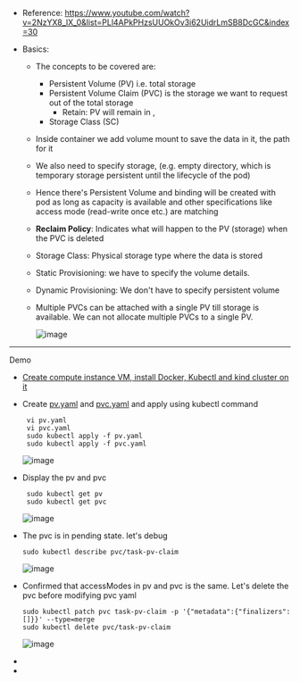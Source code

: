 - Reference: https://www.youtube.com/watch?v=2NzYX8_lX_0&list=PLl4APkPHzsUUOkOv3i62UidrLmSB8DcGC&index=30

- Basics:
  - The concepts to be covered are:
    - Persistent Volume (PV) i.e. total storage
    - Persistent Volume Claim (PVC) is the storage we want to request out of the total storage
      - Retain: PV will remain in ,
    - Storage Class (SC) 
  - Inside container we add volume mount to save the data in it, the path for it
  - We also need to specify storage, (e.g. empty directory, which is temporary storage persistent until the lifecycle of the pod)
  - Hence there's Persistent Volume and binding will be created with pod as long as capacity is available and other specifications like access mode (read-write once etc.) are matching
  - **Reclaim Policy**: Indicates what will happen to the PV (storage) when the PVC is deleted
  - Storage Class: Physical storage type where the data is stored
  - Static Provisioning: we have to specify the volume details.
  - Dynamic Provisioning: We don't have to specify persistent volume
  - Multiple PVCs can be attached  with a single PV till storage is available. We can not allocate multiple PVCs to a single PV.

    ![image](https://github.com/user-attachments/assets/4611a1e4-995f-481d-8471-65bf2d8df564)


-----------------------------------------------------------
Demo
- [Create compute instance VM, install Docker, Kubectl and kind cluster on it](https://github.com/Ajit1279/GCP_Learning/blob/main/Docker_K8S/K8S/KindClusters.md)

- Create [pv.yaml](https://github.com/Ajit1279/GCP_Learning/blob/main/Docker_K8S/K8S/concepts/pv.yaml) and [pvc.yaml](https://github.com/Ajit1279/GCP_Learning/blob/main/Docker_K8S/K8S/concepts/pvc.yaml) and apply using kubectl command

       vi pv.yaml
       vi pvc.yaml
       sudo kubectl apply -f pv.yaml
       sudo kubectl apply -f pvc.yaml

    ![image](https://github.com/user-attachments/assets/df1b1a65-c1ec-4b15-bc44-fbcda35de7d4)

- Display the pv and pvc

       sudo kubectl get pv
       sudo kubectl get pvc

     ![image](https://github.com/user-attachments/assets/b93035b0-504a-4ed2-b8c7-293b16d9a6ab)

- The pvc is in pending state. let's debug

      sudo kubectl describe pvc/task-pv-claim

    ![image](https://github.com/user-attachments/assets/2b0974e1-1331-427c-9d38-b05f510ec80c)

- Confirmed that accessModes in pv and pvc is the same. Let's delete the pvc before modifying pvc yaml

      sudo kubectl patch pvc task-pv-claim -p '{"metadata":{"finalizers": []}}' --type=merge
      sudo kubectl delete pvc/task-pv-claim

    ![image](https://github.com/user-attachments/assets/49bb2b07-4659-454a-ad20-a220b3b152de)
  
-  
-    

